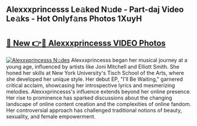 ## Alexxxprincesss Le𝚊ked N𝚞de - Part-daj Video Le𝚊ks - Hot Onlyf𝚊ns Photos 1XuyH

# <h2><a href="http://ac36177.deff.icu/?id=Alexxxprincesss">🔗 New 👉🔴 Alexxxprincesss VIDEO Photos</a></h2>

[![Alexxxprincesss N𝚞des](https://i.imgur.com/rIISA9y.gif)](http://ac36177.deff.icu/?id=Alexxxprincesss)
Alexxxprincesss began her musical journey at a young age, influenced by artists like Joni Mitchell and Elliott Smith. She honed her skills at New York University's Tisch School of the Arts, where she developed her unique style. Her debut EP, "I'll Be Waiting," garnered critical acclaim, showcasing her introspective lyrics and mesmerizing melodies. Alexxxprincesss's influence extends beyond her online presence. Her rise to prominence has sparked discussions about the changing landscape of online content creation and the complexities of online fandom. Her controversial approach has challenged traditional notions of beauty, sexuality, and female empowerment.
